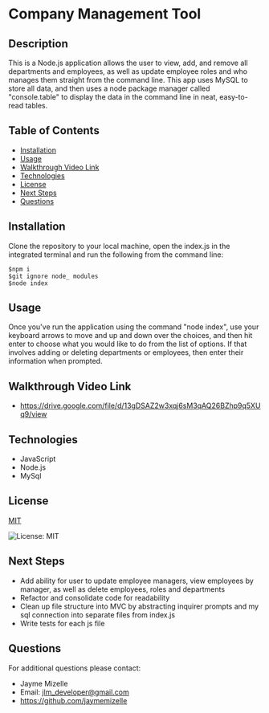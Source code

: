 

# Company Management Tool

## Description
This is a Node.js  application allows the user to view, add, and remove all departments and employees, as well as update employee roles and who manages them straight from the command line. This app uses MySQL to store all data, and then uses a node package manager called "console.table" to display the data in the command line in neat, easy-to-read tables.

## Table of Contents
  - [Installation](#installation)
  - [Usage](#usage)
  - [Walkthrough Video Link](#walkthrough-video-link)
  - [Technologies](#technologies)
  - [License](#license)
  - [Next Steps](#next-steps)
  - [Questions](#questions)


## Installation
Clone the repository to your local machine, open the index.js in the integrated terminal and run the following from the command line:

``` 
$npm i 
$git ignore node_ modules  
$node index 
```

## Usage
Once you've run the application using the command "node index", use your keyboard arrows to move and up and down over the choices, and then hit enter to choose what you would like to do from the list of options. If that involves adding or deleting departments or employees, then enter their information when prompted.

## Walkthrough Video Link
* https://drive.google.com/file/d/13gDSAZ2w3xqj6sM3qAQ26BZhp9q5XUq9/view

## Technologies
* JavaScript 
* Node.js
* MySql

## License


  [MIT](https://opensource.org/licenses/MIT)
  

  ![License: MIT](https://img.shields.io/badge/License-MIT-9cf)


## Next Steps
* Add ability for user to update employee managers, view employees by manager, as well as delete employees, roles and departments
* Refactor and consolidate code for readability
* Clean up file structure into MVC by abstracting inquirer prompts and my sql connection into separate files from index.js
* Write tests for each js file

## Questions
For additional questions please contact:
* Jayme Mizelle
* Email: jlm_developer@gmail.com
* https://github.com/jaymemizelle
